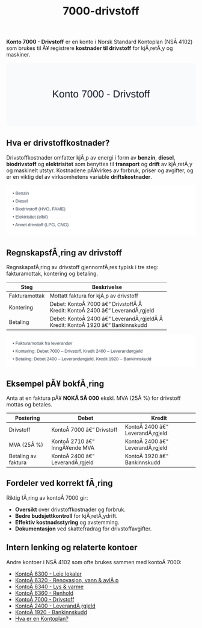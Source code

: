 ﻿---
title: "7000-drivstoff"
meta_title: "7000-drivstoff"
meta_description: '**Konto 7000 - Drivstoff** er en konto i Norsk Standard Kontoplan (NSÂ 4102) som brukes til Ã¥ registrere **kostnader til drivstoff** for kjÃ¸retÃ¸y og maskiner...'
slug: 7000-drivstoff
type: blog
layout: pages/single
---

**Konto 7000 - Drivstoff** er en konto i Norsk Standard Kontoplan (NSÂ 4102) som brukes til Ã¥ registrere **kostnader til drivstoff** for kjÃ¸retÃ¸y og maskiner.

![Illustrasjon av konto 7000 Drivstoff](7000-drivstoff-image.svg)

## Hva er drivstoffkostnader?

Drivstoffkostnader omfatter kjÃ¸p av energi i form av **benzin**, **diesel**, **biodrivstoff** og **elektrisitet** som benyttes til **transport** og **drift** av kjÃ¸retÃ¸y og maskinelt utstyr. Kostnadene pÃ¥virkes av forbruk, priser og avgifter, og er en viktig del av virksomhetens variable **driftskostnader**.

![Typer drivstoff](drivstoff-typer.svg)

## RegnskapsfÃ¸ring av drivstoff

RegnskapsfÃ¸ring av drivstoff gjennomfÃ¸res typisk i tre steg: fakturamottak, kontering og betaling.

| Steg            | Beskrivelse                                                                 |
|-----------------|-----------------------------------------------------------------------------|
| Fakturamottak   | Mottatt faktura for kjÃ¸p av drivstoff                                       |
| Kontering       | Debet: KontoÂ 7000 â€“ DrivstoffÂ Â <br>Kredit: KontoÂ 2400 â€“ LeverandÃ¸rgjeld      |
| Betaling        | Debet: KontoÂ 2400 â€“ LeverandÃ¸rgjeldÂ Â <br>Kredit: KontoÂ 1920 â€“ Bankinnskudd   |

![BokfÃ¸ringsprosess drivstoff](drivstoff-bokforing.svg)

## Eksempel pÃ¥ bokfÃ¸ring

Anta at en faktura pÃ¥ **NOKÂ 5Â 000** ekskl. MVA (25Â %) for drivstoff mottas og betales.

| Postering             | Debet                          | Kredit                         |
|-----------------------|--------------------------------|--------------------------------|
| Drivstoff             | KontoÂ 7000 â€“ Drivstoff         | KontoÂ 2400 â€“ LeverandÃ¸rgjeld   |
| MVA (25Â %)            | KontoÂ 2710 â€“ InngÃ¥ende MVA     | KontoÂ 2400 â€“ LeverandÃ¸rgjeld   |
| Betaling av faktura   | KontoÂ 2400 â€“ LeverandÃ¸rgjeld   | KontoÂ 1920 â€“ Bankinnskudd      |

## Fordeler ved korrekt fÃ¸ring

Riktig fÃ¸ring av kontoÂ 7000 gir:

* **Oversikt** over drivstoffkostnader og forbruk.
* **Bedre budsjettkontroll** for kjÃ¸retÃ¸ydrift.
* **Effektiv kostnadsstyring** og avstemming.
* **Dokumentasjon** ved skattefradrag for drivstoffavgifter.

## Intern lenking og relaterte kontoer

Andre kontoer i NSÂ 4102 som ofte brukes sammen med kontoÂ 7000:

* [KontoÂ 6300 - Leie lokaler](/blogs/kontoplan/6300-leie-lokaler "KontoÂ 6300 - Leie lokaler")
* [KontoÂ 6320 - Renovasjon, vann & avlÃ¸p](/blogs/kontoplan/6320-renovasjon-vann-avlop "KontoÂ 6320 - Renovasjon, vann & avlÃ¸p")
* [KontoÂ 6340 - Lys & varme](/blogs/kontoplan/6340-lys-varme "KontoÂ 6340 - Lys & varme")
* [KontoÂ 6360 - Renhold](/blogs/kontoplan/6360-renhold "KontoÂ 6360 - Renhold")
* [KontoÂ 7000 - Drivstoff](/blogs/kontoplan/7000-drivstoff "KontoÂ 7000 - Drivstoff")
* [KontoÂ 2400 - LeverandÃ¸rgjeld](/blogs/kontoplan/2400-leverandorgjeld "KontoÂ 2400 - LeverandÃ¸rgjeld")
* [KontoÂ 1920 - Bankinnskudd](/blogs/kontoplan/1920-bankinnskudd "KontoÂ 1920 - Bankinnskudd")
* [Hva er en Kontoplan?](/blogs/regnskap/hva-er-kontoplan "Hva er en Kontoplan? Komplett Guide til Kontoplaner i Norsk Regnskap")
